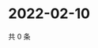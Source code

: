 # 2022-02-10

共 0 条

<!-- BEGIN WEIBO -->
<!-- 最后更新时间 Thu Feb 10 2022 19:11:25 GMT+0800 (China Standard Time) -->

<!-- END WEIBO -->
